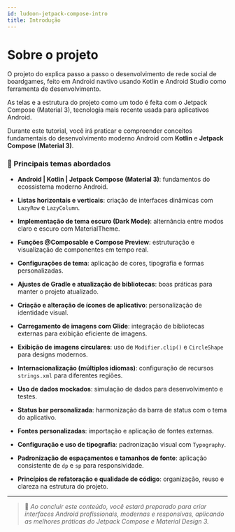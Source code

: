 ```yaml
---
id: ludoon-jetpack-compose-intro
title: Introdução
---
```


# Sobre o projeto

O projeto do explica passo a passo o desenvolvimento de rede social de boardgames, feito em Android navtivo usando Kotlin e Android Studio como ferramenta de desenvolvimento.

As telas e a estrutura do projeto como um todo é feita com o Jetpack Compose (Material 3), tecnologia mais recente usada para aplicativos Android.

Durante este tutorial, você irá praticar e compreender conceitos fundamentais do desenvolvimento moderno Android com **Kotlin** e **Jetpack Compose (Material 3)**.

### 🧩 Principais temas abordados

- **Android | Kotlin | Jetpack Compose (Material 3)**: fundamentos do ecossistema moderno Android.

- **Listas horizontais e verticais**: criação de interfaces dinâmicas com `LazyRow` e `LazyColumn`.

- **Implementação de tema escuro (Dark Mode)**: alternância entre modos claro e escuro com MaterialTheme.

- **Funções @Composable e Compose Preview**: estruturação e visualização de componentes em tempo real.

- **Configurações de tema**: aplicação de cores, tipografia e formas personalizadas.

- **Ajustes de Gradle e atualização de bibliotecas**: boas práticas para manter o projeto atualizado.

- **Criação e alteração de ícones de aplicativo**: personalização de identidade visual.

- **Carregamento de imagens com Glide**: integração de bibliotecas externas para exibição eficiente de imagens.

- **Exibição de imagens circulares**: uso de `Modifier.clip()` e `CircleShape` para designs modernos.

- **Internacionalização (múltiplos idiomas)**: configuração de recursos `strings.xml` para diferentes regiões.

- **Uso de dados mockados**: simulação de dados para desenvolvimento e testes.

- **Status bar personalizada**: harmonização da barra de status com o tema do aplicativo.

- **Fontes personalizadas**: importação e aplicação de fontes externas.

- **Configuração e uso de tipografia**: padronização visual com `Typography`.

- **Padronização de espaçamentos e tamanhos de fonte**: aplicação consistente de `dp` e `sp` para responsividade.

- **Princípios de refatoração e qualidade de código**: organização, reuso e clareza na estrutura do projeto.

---

> 🎯 _Ao concluir este conteúdo, você estará preparado para criar interfaces Android profissionais, modernas e responsivas, aplicando as melhores práticas do Jetpack Compose e Material Design 3._
